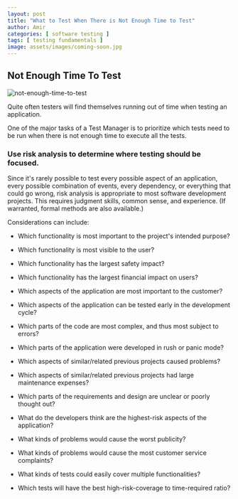 ```yaml
---
layout: post
title: "What to Test When There is Not Enough Time to Test"
author: Amir
categories: [ software testing ]
tags: [ testing fundamentals ]
image: assets/images/coming-soon.jpg
---
```


## Not Enough Time To Test

![not-enough-time-to-test](http://69.164.212.71/wp-content/uploads/2009/03/not-enough-time-to-test.jpg)

Quite often testers will find themselves running out of time when testing an application.

One of the major tasks of a Test Manager is to prioritize which tests need to be run when there is not enough time to execute all the tests.

### **Use risk analysis to determine where testing should be focused.**

Since it's rarely possible to test every possible aspect of an application, every possible combination of events, every dependency, or everything that could go wrong, risk analysis is appropriate to most software development projects. This requires judgment skills, common sense, and experience. (If warranted, formal methods are also available.)

Considerations can include:

*   Which functionality is most important to the project's intended purpose?

*   Which functionality is most visible to the user?

*   Which functionality has the largest safety impact?

*   Which functionality has the largest financial impact on users?

*   Which aspects of the application are most important to the customer?

*   Which aspects of the application can be tested early in the development cycle?

*   Which parts of the code are most complex, and thus most subject to errors?

*   Which parts of the application were developed in rush or panic mode?

*   Which aspects of similar/related previous projects caused problems?

*   Which aspects of similar/related previous projects had large maintenance expenses?

*   Which parts of the requirements and design are unclear or poorly thought out?

*   What do the developers think are the highest-risk aspects of the application?

*   What kinds of problems would cause the worst publicity?

*   What kinds of problems would cause the most customer service complaints?

*   What kinds of tests could easily cover multiple functionalities?

*   Which tests will have the best high-risk-coverage to time-required ratio?